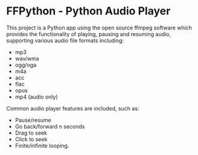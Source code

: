 # FFPython - Python Audio Player

This project is a Python app using the open source ffmpeg software
which provides the functionality of playing, pausing and resuming audio,
supporting various audio file formats including:

- mp3
- wav/wma
- ogg/oga
- m4a
- acc
- flac
- opus
- mp4 (audio only)

Common audio player features are included, such as:
- Pause/resume
- Go back/forward n seconds
- Drag to seek
- Click to seek
- Finite/infinite looping.
